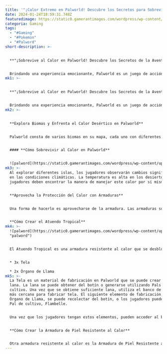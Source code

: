 ```yaml
---
title: '"¡Calor Extremo en Palworld! Descubre los Secretos para Sobrevivir"'
date: 2024-01-24T18:59:31.748Z
featuredimage: https://static0.gamerantimages.com/wordpress/wp-content/uploads/2024/01/how-to-find-coal-in-palworld.jpg?q=50&fit=contain&w=1140&h=&dpr=1.5
categoria: Gaming
tags:
  - "#Gaming"
  - "#Pokemon"
  - "#Palword"
short-description: >-
  

  **"¡Sobrevive al Calor en Palworld! Descubre los Secretos de la Aventura Ardiente"**


  Brindando una experiencia emocionante, Palworld es un juego de acción y aventuras que ofrece a los jugadores un viaje lleno de emoción junto con varios elementos emocionantes. La jugabilidad gira en torno a un mundo abierto con múltiples islas habitadas por vario
mk1: >-
  

  **"¡Sobrevive al Calor en Palworld! Descubre los Secretos de la Aventura Ardiente"**


  Brindando una experiencia emocionante, Palworld es un juego de acción y aventuras que ofrece a los jugadores un viaje lleno de emoción junto con varios elementos emocionantes. La jugabilidad gira en torno a un mundo abierto con múltiples islas habitadas por varios Pals. Los Pals son criaturas que deambulan libremente y que los jugadores pueden capturar para utilizar sus habilidades y avanzar en el juego.
mk2: >-
  

  **Explora Biomas y Enfrenta el Calor Desértico en Palworld**


  Palworld consta de varios biomas en su mapa, cada uno con diferentes condiciones climáticas. Mientras que algunas islas tienen temperaturas congelantes, otros biomas son abrasadores. Sin lugar a dudas, los desiertos son uno de los lugares más importantes en el juego en cuanto a recursos, pero sobrevivir al calor puede volverse problemático. Los jugadores deben aprender a enfrentar el calor del desierto para progresar en el juego, y pueden hacerlo siguiendo esta guía.


  #### **Cómo Sobrevivir al Calor en Palworld**


  ![palword](https://static0.gamerantimages.com/wordpress/wp-content/uploads/2024/01/image_2024-01-22_151507375.jpg?q=50&fit=crop&w=1500&dpr=1.5 "palword")
mk3: >-
  Al explorar diferentes islas, los jugadores observarán cambios significativos
  en las condiciones climáticas. La temperatura es alta en los desiertos, y los
  jugadores deben encontrar la manera de manejar este calor por sí mismos.


  **Aprovecha la Protección del Calor con Armaduras**


  Una forma de hacerlo es aprovecharse de la armadura. Las armaduras son elementos que se pueden llevar en Palworld y aumentan la resistencia del jugador a condiciones extremas. Entre esas armaduras se encuentran el Atuendo Tropical y la Armadura de Piel Resistente al Calor.


  **Cómo Crear el Atuendo Tropical**
mk4: >-
  ![palword](https://static0.gamerantimages.com/wordpress/wp-content/uploads/2024/01/how-to-craft-tropical-outfit.jpg?q=50&fit=crop&w=1500&dpr=1.5
  "palword")


  El Atuendo Tropical es una armadura resistente al calor que se desbloquea en el nivel 9. Desafortunadamente, no se puede recolectar en cualquier lugar, así que los jugadores deben fabricarlo con algunos recursos. Para crear el Atuendo Tropical, los jugadores necesitarán los siguientes elementos:


  * 3x Tela

  * 2x Órgano de Llama
mk5: >-
  La Tela es un material de fabricación en Palworld que se puede crear usando
  lana. La lana se puede obtener del botín o generarse utilizando Pals de
  cultivo. Una vez que se obtiene suficiente lana, utiliza el banco de trabajo
  más cercano para fabricar tela. El siguiente elemento de fabricación, el
  Órgano de Llama, se puede recolectar del botín, o los jugadores pueden usar el
  Pal de cultivo, Flambelle.


  Una vez que los jugadores tengan estos elementos, pueden acceder al banco de trabajo más cercano y crear un Atuendo Tropical.


  **Cómo Crear la Armadura de Piel Resistente al Calor**


  Otra armadura resistente al calor es la Armadura de Piel Resistente al Calor, que se puede crear de manera similar utilizando 15x Cuero y 4x Órgano de Hielo. El Cuero se puede obtener como botín al matar Pals, incluidos Rooby, Univolt, Direhowl, y más. Alternativamente, los Órganos de Hielo se pueden recolectar matando a Pengullets.
---
```

